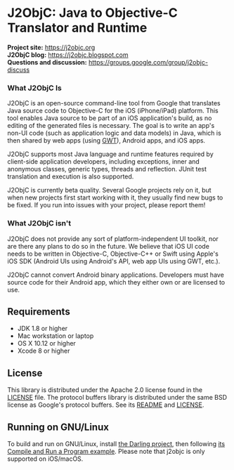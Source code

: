 # J2ObjC: Java to Objective-C Translator and Runtime #

**Project site:** <https://j2objc.org><br>
**J2ObjC blog:** <https://j2objc.blogspot.com><br>
**Questions and discussion:** <https://groups.google.com/group/j2objc-discuss>

### What J2ObjC Is ###
J2ObjC is an open-source command-line tool from Google that translates
Java source code to Objective-C for the iOS (iPhone/iPad) platform. This tool
enables Java source to be part of an iOS application's build, as no editing
of the generated files is necessary. The goal is to write an app's non-UI
code (such as application logic and data models) in Java, which is then
shared by web apps (using [GWT](http://www.gwtproject.org/)), Android apps,
and iOS apps.

J2ObjC supports most Java language and runtime features required by
client-side application developers, including exceptions, inner and
anonymous classes, generic types, threads and reflection. JUnit test
translation and execution is also supported.

J2ObjC is currently beta quality. Several Google projects rely on it, but
when new projects first start working with it, they usually find new bugs
to be fixed. If you run into issues with your project, please report them!

### What J2ObjC isn't ###
J2ObjC does not provide any sort of platform-independent UI toolkit, nor are
there any plans to do so in the future. We believe that iOS UI code needs to
be written in Objective-C, Objective-C++ or Swift using Apple's iOS SDK (Android
UIs using Android's API, web app UIs using GWT, etc.).

J2ObjC cannot convert Android binary applications. Developers must have source
code for their Android app, which they either own or are licensed to use.

## Requirements ##

* JDK 1.8 or higher
* Mac workstation or laptop
* OS X 10.12 or higher
* Xcode 8 or higher

## License ##

This library is distributed under the Apache 2.0 license found in the
[LICENSE](https://github.com/google/j2objc/blob/master/LICENSE) file.
The protocol buffers library is distributed under the same BSD license as
Google's protocol buffers. See its
[README](https://github.com/protocolbuffers/protobuf/blob/master/README.md) and
[LICENSE](https://github.com/protocolbuffers/protobuf/blob/master/LICENSE).

## Running on GNU/Linux ##

To build and run on GNU/Linux, install [the Darling project](http://www.darlinghq.org/), then following [its Compile and Run a Program example](https://wiki.darlinghq.org/what_to_try#compile_and_run_a_program). Please note that j2objc is only supported on iOS/macOS.
